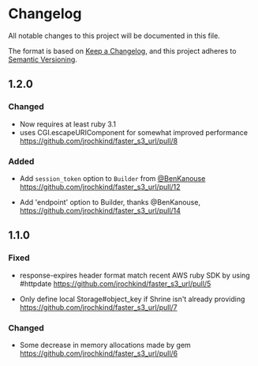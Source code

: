 # Changelog

All notable changes to this project will be documented in this file.

The format is based on [Keep a Changelog](https://keepachangelog.com/en/1.0.0/),
and this project adheres to [Semantic Versioning](https://semver.org/spec/v2.0.0.html).

## 1.2.0

### Changed

- Now requires at least ruby 3.1
- uses CGI.escapeURIComponent for somewhat improved performance https://github.com/jrochkind/faster_s3_url/pull/8

### Added

- Add `session_token` option to `Builder` from [@BenKanouse](https://github.com/BenKanouse) https://github.com/jrochkind/faster_s3_url/pull/12

- Add 'endpoint' option to Builder, thanks @BenKanouse, https://github.com/jrochkind/faster_s3_url/pull/14

## 1.1.0

### Fixed

- response-expires header format match recent AWS ruby SDK by using #httpdate https://github.com/jrochkind/faster_s3_url/pull/5

- Only define local Storage#object_key if Shrine isn't already providing https://github.com/jrochkind/faster_s3_url/pull/7

### Changed

- Some decrease in memory allocations made by gem https://github.com/jrochkind/faster_s3_url/pull/6
